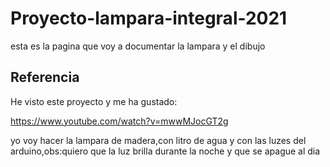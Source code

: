 # Proyecto-lampara-integral-2021


esta es la pagina que voy a documentar la lampara y el dibujo


## Referencia

He visto este proyecto y me ha gustado:

https://www.youtube.com/watch?v=mwwMJocGT2g

yo voy hacer la lampara de madera,con litro de agua y con las luzes del arduino,obs:quiero que la luz brilla durante la noche y que se apague al dia

